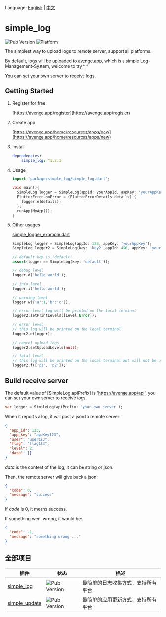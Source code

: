 Language: [English](README.md) | [中文](README_zh-CN.md)

# simple_log
![Pub Version](https://img.shields.io/pub/v/simple_log?style=flat-square)
![Platform](https://img.shields.io/badge/platform-flutter%7Cflutter%20web%7Cdart%20vm-brightgreen)

The simplest way to upload logs to remote server, support all platforms.

By default, logs will be uploaded to [avenge.app](https://avenge.app), which is a simple Log-Management-System, welcome to try ^_^

You can set your own server to receive logs.

## Getting Started

1. Register for free

   [https://avenge.app/register](https://avenge.app/register)
2. Create app

   [https://avenge.app/home/resources/apps/new](https://avenge.app/home/resources/apps/new)

3. Install
   ```yaml
   dependencies:
       simple_log: ^1.2.1
   ```
4. Usage
   ```dart
   import 'package:simple_log/simple_log.dart';

   void main(){
     SimpleLog logger = SimpleLog(appId: yourAppId, appKey: 'yourAppKey');
     FlutterError.onError = (FlutterErrorDetails details) {
       logger.e(details);
     };
     runApp(MyApp());
   }
    ```
5. Other usages

   [simple_logger_example.dart](example/simple_logger_example.dart)
    ```dart
   SimpleLog logger = SimpleLog(appId: 123, appKey: 'yourAppKey');
   SimpleLog logger2 = SimpleLog(key: 'key2',appId: 456, appKey: 'yourAppKey2');
   
   // default key is 'default'
   assert(logger == SimpleLog(key: 'default'));
   
   // debug level
   logger.d('hello world');
   
   // info level
   logger.i('hello world');
   
   // warning level
   logger.w({'a':1,'b':'c'}); 
   
   // error level log will be printed on the local terminal
   logger2.setPrintLevels([Level.Error]);
   
   // error level
   // this log will be printed on the local terminal
   logger2.e(logger); 
   
   // cancel upload logs
   logger2.setUploadLevels(null);
   
   // fatal level
   // this log will be printed on the local terminal but will not be uploaded
   logger2.f(['p1', 'p2']); 
    ```

## Build receive server

  
   The default value of [SimpleLog.apiPrefix] is 'https://avenge.app/api', you can set your own server to receive logs.
   ```dart
   var logger = SimpleLog(apiPrefix: 'your own server');
   ```
  
   When it reports a log, it will post a json to remote server:
   ```json
   {
     "app_id": 123,
     "app_key": "appKey123",
     "user": "user123",
     "flag": "flag123",
     "level": 2,
     "data": {}
   }
   ```
   *data* is the content of the log, it can be string or json.
  
   Then, the remote server will give back a json:
   ```json
   {
     "code": 0,
     "message": "success"
   }
   ```
   If *code* is 0, it means success.
  
   If something went wrong, it would be:
   ```json
   {
     "code": -1,
     "message": "something wrong ..."
   }
   ```

## 全部项目
| 插件                                                     | 状态                                                       | 描述                                                  |
| ------------------------------------------------------------ | ------------------------------------------------------------ | ------------------------------------------------------------ |
| [simple_log](https://github.com/creatint/flutter_simple_log) | ![Pub Version](https://img.shields.io/pub/v/simple_log?style=flat-square) | 最简单的日志收集方式，支持所有平台 |
| [simple_update](https://github.com/creatint/flutter_simple_update) | ![Pub Version](https://img.shields.io/pub/v/simple_update?style=flat-square) | 最简单的应用更新方式，支持所有平台 |
